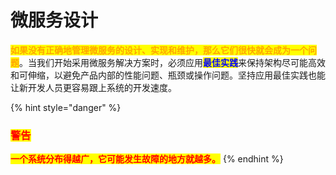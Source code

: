 # 微服务设计

<mark style="color:orange;">**如果没有正确地管理微服务的设计、实现和维护，那么它们很快就会成为一个问题**</mark>。当我们开始采用微服务解决方案时，必须应用<mark style="color:blue;">**最佳实践**</mark>来保持架构尽可能高效和可伸缩，以避免产品内部的性能问题、瓶颈或操作问题。坚持应用最佳实践也能让新开发人员更容易跟上系统的开发速度。

{% hint style="danger" %}
### <mark style="color:red;">警告</mark>

<mark style="color:red;">**一个系统分布得越广，它可能发生故障的地方就越多。**</mark>
{% endhint %}
